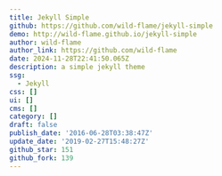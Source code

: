 ```yaml
---
title: Jekyll Simple
github: https://github.com/wild-flame/jekyll-simple
demo: http://wild-flame.github.io/jekyll-simple
author: wild-flame
author_link: https://github.com/wild-flame
date: 2024-11-28T22:41:50.065Z
description: a simple jekyll theme
ssg:
  - Jekyll
css: []
ui: []
cms: []
category: []
draft: false
publish_date: '2016-06-28T03:38:47Z'
update_date: '2019-02-27T15:48:27Z'
github_star: 151
github_fork: 139
---
```

